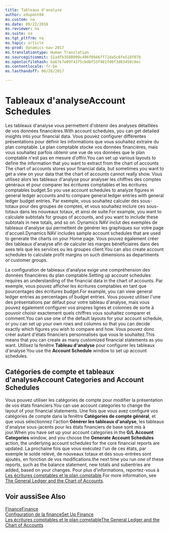 ```yaml
---
title: Tableaux d'analyse
author: edupont04
ms.custom: na
ms.date: 09/22/2016
ms.reviewer: na
ms.suite: na
ms.tgt_pltfrm: na
ms.topic: article
ms-prod: dynamics-nav-2017
ms.translationtype: Human Translation
ms.sourcegitcommit: 51adfb3588099c496f0946ff71da5c6fe518f070
ms.openlocfilehash: ba67e7e09f4375cbdbf53f401fd0f3d83450c9ec
ms.contentlocale: fr-be
ms.lasthandoff: 06/26/2017

---
```


# <a name="account-schedules"></a><span data-ttu-id="86468-102">Tableaux d'analyse</span><span class="sxs-lookup"><span data-stu-id="86468-102">Account Schedules</span></span>
<span data-ttu-id="86468-103">Les tableaux d'analyse vous permettent d'obtenir des analyses détaillées de vos données financières.</span><span class="sxs-lookup"><span data-stu-id="86468-103">With account schedules, you can get detailed insights into your financial data.</span></span> <span data-ttu-id="86468-104">Vous pouvez configurer différentes présentations pour définir les informations que vous souhaitez extraire du plan comptable. Le plan comptable stocke vos données financières, mais vous souhaitez parfois obtenir une vue de vos données que le plan comptable n'est pas en mesure d'offrir.</span><span class="sxs-lookup"><span data-stu-id="86468-104">You can set up various layouts to define the information that you want to extract from the chart of accounts The chart of accounts stores your financial data, but sometimes you want to get a view on your data that the chart of accounts cannot really show.</span></span> <span data-ttu-id="86468-105">Vous utilisez alors les tableaux d'analyse pour analyser les chiffres des comptes généraux et pour comparer les écritures comptables et les écritures comptables budget.</span><span class="sxs-lookup"><span data-stu-id="86468-105">So you use account schedules to analyze figures in general ledger accounts and to compare general ledger entries with general ledger budget entries.</span></span>
<span data-ttu-id="86468-106">Par exemple, vous souhaitez calculer des sous-totaux pour des groupes de comptes, et vous souhaitez inclure ces sous-totaux dans les nouveaux totaux, et ainsi de suite.</span><span class="sxs-lookup"><span data-stu-id="86468-106">For example, you want to calculate subtotals for groups of accounts, and you want to include these subtotals in new totals, and so on.</span></span>
<span data-ttu-id="86468-107">Dynamics NAV inclut des exemples de tableaux d'analyse qui permettent de générer les graphiques sur votre page d'accueil.</span><span class="sxs-lookup"><span data-stu-id="86468-107">Dynamics NAV includes sample account schedules that are used to generate the charts on your Home page.</span></span> <span data-ttu-id="86468-108">Vous pouvez également créer des tableaux d'analyse afin de calculer les marges bénéficiaires dans des axes tels que les services ou les groupes client.</span><span class="sxs-lookup"><span data-stu-id="86468-108">You can also create account schedules to calculate profit margins on such dimensions as departments or customer groups.</span></span>  

<span data-ttu-id="86468-109">La configuration de tableaux d'analyse exige une compréhension des données financières du plan comptable.</span><span class="sxs-lookup"><span data-stu-id="86468-109">Setting up account schedules requires an understanding of the financial data in the chart of accounts.</span></span>
<span data-ttu-id="86468-110">Par exemple, vous pouvez afficher les écritures comptables en tant que pourcentages des écritures budget.</span><span class="sxs-lookup"><span data-stu-id="86468-110">For example, you can view general ledger entries as percentages of budget entries.</span></span>
<span data-ttu-id="86468-111">Vous pouvez utiliser l'une des présentations par défaut pour votre tableau d'analyse, mais vous pouvez également configurer vos propres lignes et colonnes de sorte à pouvoir choisir exactement quels chiffres vous souhaitez comparer et comment.</span><span class="sxs-lookup"><span data-stu-id="86468-111">You can use one of the default layouts for your account schedule, or you can set up your own rows and columns so that you can decide exactly which figures you wish to compare and how.</span></span>
<span data-ttu-id="86468-112">Vous pouvez donc créer autant d'états financiers personnalisés que vous le souhaitez.</span><span class="sxs-lookup"><span data-stu-id="86468-112">This means that you can create as many customized financial statements as you want.</span></span> <span data-ttu-id="86468-113">Utilisez la fenêtre **Tableau d'analyse** pour configurer les tableaux d'analyse.</span><span class="sxs-lookup"><span data-stu-id="86468-113">You use the **Account Schedule** window to set up account schedules.</span></span>  

## <a name="account-categories-and-account-schedules"></a><span data-ttu-id="86468-114">Catégories de compte et tableaux d'analyse</span><span class="sxs-lookup"><span data-stu-id="86468-114">Account Categories and Account Schedules</span></span>
<span data-ttu-id="86468-115">Vous pouvez utiliser les catégories de compte pour modifier la présentation de vos états financiers.</span><span class="sxs-lookup"><span data-stu-id="86468-115">You can use account categories to change the layout of your financial statements.</span></span> <span data-ttu-id="86468-116">Une fois que vous avez configuré vos catégories de compte dans la fenêtre **Catégories de compte général**, et que vous sélectionnez l'action **Générer les tableaux d'analyse**, les tableaux d'analyse sous-jacents pour les états financiers de base sont mis à jour.</span><span class="sxs-lookup"><span data-stu-id="86468-116">When you have set up your account categories in the **G/L Account Categories** window, and you choose the **Generate Account Schedules** action, the underlying account schedules for the core financial reports are updated.</span></span> <span data-ttu-id="86468-117">La prochaine fois que vous exécutez l'un de ces états, par exemple le solde relevé, de nouveaux totaux et des sous-entrées sont ajoutés, en fonction de vos modifications.</span><span class="sxs-lookup"><span data-stu-id="86468-117">the next time you run one of these reports, such as the balance statement, new totals and subentries are added, based on your changes.</span></span> <span data-ttu-id="86468-118">Pour plus d'informations, reportez-vous à [Les écritures comptables et le plan comptable](finance-setup-general-ledger.md).</span><span class="sxs-lookup"><span data-stu-id="86468-118">For more information, see [The General Ledger and the Chart of Accounts](finance-setup-general-ledger.md).</span></span>    
## <a name="see-also"></a><span data-ttu-id="86468-119">Voir aussi</span><span class="sxs-lookup"><span data-stu-id="86468-119">See Also</span></span>
[<span data-ttu-id="86468-120">Finance</span><span class="sxs-lookup"><span data-stu-id="86468-120">Finance</span></span>](finance-setup.md)  
[<span data-ttu-id="86468-121">Configuration de la finance</span><span class="sxs-lookup"><span data-stu-id="86468-121">Set Up Finance</span></span>](finance-setup-setup-finance-setup.md)  
[<span data-ttu-id="86468-122">Les écritures comptables et le plan comptable</span><span class="sxs-lookup"><span data-stu-id="86468-122">The General Ledger and the Chart of Accounts</span></span>](finance-setup-general-ledger.md)  


